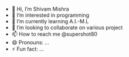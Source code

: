 - 👋 Hi, I’m Shivam Mishra
- 👀 I’m interested in programming
- 🌱 I’m currently learning A.I.-M.L
- 💞️ I’m looking to collaborate on various project
- 📫 How to reach me @supershot80
- 😄 Pronouns: ...
- ⚡ Fun fact: ...

<!---
supershot80/supershot80 is a ✨ special ✨ repository because its `README.md` (this file) appears on your GitHub profile.
You can click the Preview link to take a look at your changes.
--->
